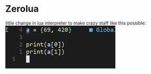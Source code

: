 # Zerolua

little change in lua interpreter to make crazy staff like this possible:
<br/>
![example](example.jpg)
